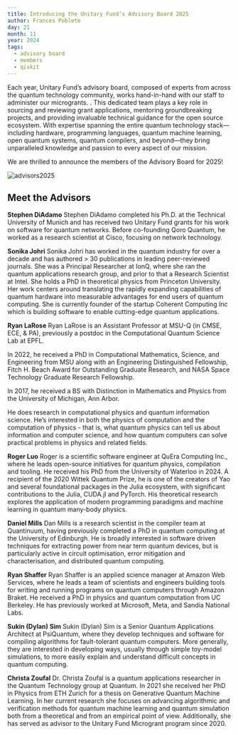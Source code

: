 ```yaml
---
title: Introducing the Unitary Fund’s Advisory Board 2025
author: Frances Poblete
day: 21
month: 11
year: 2024
tags: 
  - advisory board
  - members
  - qiskit
---
```

Each year, Unitary Fund’s advisory board, composed of experts from across the quantum technology community, works hand-in-hand with our staff to administer our microgrants. . This dedicated team plays a key role in sourcing and reviewing grant applications, mentoring groundbreaking projects, and providing invaluable technical guidance for the open source ecosystem. With expertise spanning the entire quantum technology stack—including hardware, programming languages, quantum machine learning, open quantum systems, quantum compilers, and beyond—they bring unparalleled knowledge and passion to every aspect of our mission.

We are thrilled to announce the members of the Advisory Board for 2025!

![advisors2025](/images/2025_advisors.png)

## Meet the Advisors

**Stephen DiAdamo**
Stephen DiAdamo completed his Ph.D. at the Technical University of Munich and has received two Unitary Fund grants for his work on software for quantum networks. Before co-founding Qoro Quantum, he worked as a research scientist at Cisco, focusing on network technology.

**Sonika Johri**
Sonika Johri has worked in the quantum industry for over a decade and has authored > 30 publications in leading peer-reviewed journals. She was a Principal Researcher at IonQ, where she ran the quantum applications research group, and prior to that a Research Scientist at Intel. She holds a PhD in theoretical physics from Princeton University. Her work centers around translating the rapidly expanding capabilities of quantum hardware into measurable advantages for end users of quantum computing. She is currently founder of the startup Coherent Computing Inc which is building software to enable cutting-edge quantum applications.

**Ryan LaRose**
Ryan LaRose is an Assistant Professor at MSU-Q (in CMSE, ECE, & PA), previously a postdoc in the Computational Quantum Science Lab at EPFL.

In 2022, he received a PhD in Computational Mathematics, Science, and Engineering from MSU along with an Engineering Distinguished Fellowship, Fitch H. Beach Award for Outstanding Graduate Research, and NASA Space Technology Graduate Research Fellowship.

In 2017, he received a BS with Distinction in Mathematics and Physics from the University of Michigan, Ann Arbor.

He does research in computational physics and quantum information science. He’s interested in both the physics of computation and the computation of physics - that is, what quantum physics can tell us about information and computer science, and how quantum computers can solve practical problems in physics and related fields.

**Roger Luo**
Roger is a scientific software engineer at QuEra Computing Inc., where he leads open-source initiatives for quantum physics, compilation and tooling. He received his PhD from the University of Waterloo in 2024. A recipient of the 2020 Wittek Quantum Prize, he is one of the creators of Yao and several foundational packages in the Julia ecosystem, with significant contributions to the Julia, CUDA.jl and PyTorch. His theoretical research explores the application of modern programming paradigms and machine learning in quantum many-body physics.

**Daniel Mills**
Dan Mills is a research scientist in the compiler team at Quantinuum, having previously completed a PhD in quantum computing at the University of Edinburgh. He is broadly interested in software driven techniques for extracting power from near term quantum devices, but is particularly active in circuit optimisation, error mitigation and characterisation, and distributed quantum computing.

**Ryan Shaffer**
Ryan Shaffer is an applied science manager at Amazon Web Services, where he leads a team of scientists and engineers building tools for writing and running programs on quantum computers through Amazon Braket. He received a PhD in physics and quantum computation from UC Berkeley. He has previously worked at Microsoft, Meta, and Sandia National Labs.

**Sukin (Dylan) Sim**
Sukin (Dylan) Sim is a Senior Quantum Applications Architect at PsiQuantum, where they develop techniques and software for compiling algorithms for fault-tolerant quantum computers. More generally, they are interested in developing ways, usually through simple toy-model simulations, to more easily explain and understand difficult concepts in quantum computing.

**Christa Zoufal**
Dr. Christa Zoufal is a quantum applications researcher in the Quantum Technology group at Quantum. In 2021 she received her PhD in Physics from ETH Zurich for a thesis on Generative Quantum Machine Learning. In her current research she focuses on advancing algorithmic and verification methods for quantum machine learning and quantum simulation both from a theoretical and from an empirical point of view. Additionally, she has served as advisor to the Unitary Fund Microgrant program since 2020.
